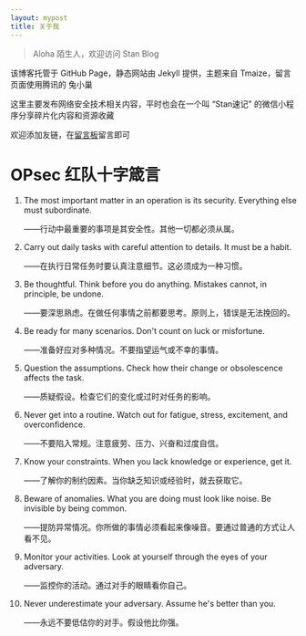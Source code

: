```yaml
---
layout: mypost
title: 关于我
---
```


> Aloha 陌生人，欢迎访问 Stan Blog

该博客托管于 GitHub Page，静态网站由 Jekyll 提供，主题来自 Tmaize，留言页面使用腾讯的 兔小巢

这里主要发布网络安全技术相关内容，平时也会在一个叫 “Stan速记” 的微信小程序分享碎片化内容和资源收藏

欢迎添加友链，在[留言板](chat.html)留言即可

# OPsec 红队十字箴言

1. The most important matter in an operation is its security. Everything else must subordinate.

   ——行动中最重要的事项是其安全性。其他一切都必须从属。

2. Carry out daily tasks with careful attention to details. It must be a habit.

   ——在执行日常任务时要认真注意细节。这必须成为一种习惯。

3. Be thoughtful. Think before you do anything. Mistakes cannot, in principle, be undone.

   ——要深思熟虑。在做任何事情之前都要思考。原则上，错误是无法挽回的。

4. Be ready for many scenarios. Don't count on luck or misfortune.

   ——准备好应对多种情况。不要指望运气或不幸的事情。

5. Question the assumptions. Check how their change or obsolescence affects the task.

   ——质疑假设。检查它们的变化或过时对任务的影响。

6. Never get into a routine. Watch out for fatigue, stress, excitement, and overconfidence.

   ——不要陷入常规。注意疲劳、压力、兴奋和过度自信。

7. Know your constraints. When you lack knowledge or experience, get it.

   ——了解你的制约因素。当你缺乏知识或经验时，就去获取它。

8. Beware of anomalies. What you are doing must look like noise. Be invisible by being common.

   ——提防异常情况。你所做的事情必须看起来像噪音。要通过普通的方式让人看不见。

9. Monitor your activities. Look at yourself through the eyes of your adversary.

   ——监控你的活动。通过对手的眼睛看你自己。

10. Never underestimate your adversary. Assume he's better than you.

    ——永远不要低估你的对手。假设他比你强。
